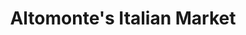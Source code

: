 ---
title: "Altomonte's Italian Market"
url: /doylestown/altomontes-italian-market/
shop: Supermarkt
---